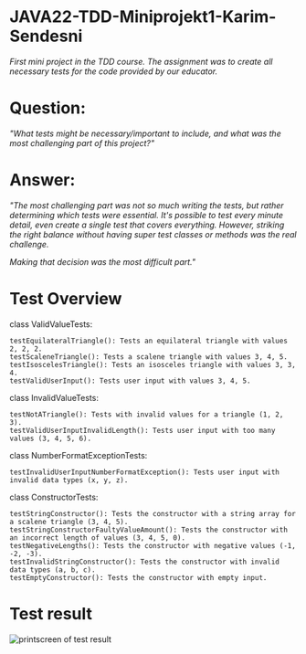 # JAVA22-TDD-Miniprojekt1-Karim-Sendesni

_First mini project in the TDD course. The assignment was to create all necessary tests for the code provided by our educator._

# Question:
  
  _"What tests might be necessary/important to include, and what was the most challenging part of this project?"_

# Answer:
  
  _"The most challenging part was not so much writing the tests, but rather determining which tests were essential. 
  It's possible to test every minute detail, even create a single test that covers everything. 
  However, striking the right balance without having super test classes or methods was the real challenge._
  
  _Making that decision was the most difficult part."_
  
  
# Test Overview 

  class ValidValueTests:
  
    testEquilateralTriangle(): Tests an equilateral triangle with values 2, 2, 2.
    testScaleneTriangle(): Tests a scalene triangle with values 3, 4, 5.
    testIsoscelesTriangle(): Tests an isosceles triangle with values 3, 3, 4.
    testValidUserInput(): Tests user input with values 3, 4, 5.
    
  class InvalidValueTests:
  
    testNotATriangle(): Tests with invalid values for a triangle (1, 2, 3).
    testValidUserInputInvalidLength(): Tests user input with too many values (3, 4, 5, 6).
    
  class NumberFormatExceptionTests:
  
    testInvalidUserInputNumberFormatException(): Tests user input with invalid data types (x, y, z).
    
  class ConstructorTests:
  
    testStringConstructor(): Tests the constructor with a string array for a scalene triangle (3, 4, 5).
    testStringConstructorFaultyValueAmount(): Tests the constructor with an incorrect length of values (3, 4, 5, 0).
    testNegativeLengths(): Tests the constructor with negative values (-1, -2, -3).
    testInvalidStringConstructor(): Tests the constructor with invalid data types (a, b, c).
    testEmptyConstructor(): Tests the constructor with empty input.

# Test result

  ![printscreen of test result](https://github.com/rugsmunny/JAVA22-TDD-Miniprojekt1-Karim-Sendesni/assets/49041363/9394e829-03b1-44c0-b7d4-8f0224ddbf8a)

